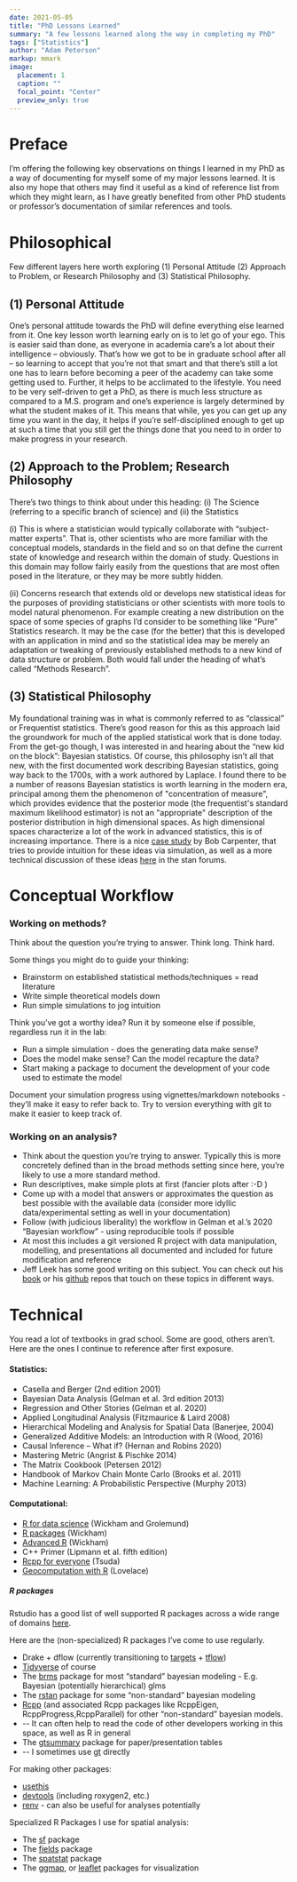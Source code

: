 ```yaml
---
date: 2021-05-05
title: "PhD Lessons Learned"
summary: "A few lessons learned along the way in completing my PhD"
tags: ["Statistics"]
author: "Adam Peterson"
markup: mmark
image:
  placement: 1
  caption: ""
  focal_point: "Center"
  preview_only: true 
---
```



# Preface

I’m offering the following key observations on things I learned in my PhD as a way of documenting for myself some of my major lessons learned. 
It is also my hope that others may find it useful as a kind of reference list from which they might learn, as I have greatly benefited from other PhD students or professor’s documentation of similar references and tools.


# Philosophical 

Few different layers here worth exploring
(1) Personal Attitude
(2) Approach to Problem, or Research Philosophy  and
(3) Statistical Philosophy.


## (1) Personal Attitude

One’s personal attitude towards the PhD will define everything else learned from it. One key lesson worth learning early on is to let go of your ego. 
This is easier said than done, as everyone in academia care’s a lot about their intelligence – obviously. 
That’s how we got to be in graduate school after all – so learning to accept that you’re not that smart and that there’s still a lot one has to learn before becoming a peer of the academy can take some getting used to.
Further, it helps to be acclimated to the lifestyle. You 
need to be very self-driven to get a PhD, as there is much less structure as compared to a M.S. program and one’s experience is largely determined by what the student makes of it.
This means that while, yes you can get up any time you want in the day, it helps if you’re self-disciplined enough to get up at such a time that you still get the things done that you need to in order to make progress in your research.


## (2) Approach to the Problem; Research Philosophy 

There’s two things to think about under this heading: (i) The Science (referring to a specific branch of science) and (ii) the Statistics

(i) This is where a statistician would typically collaborate with “subject-matter experts”. That is, other scientists who are more familiar with the conceptual models, standards in the field and so on that define the current state of knowledge and research within the domain of study. Questions in this domain may follow fairly easily from the questions that are most often posed in the literature, or they may be more subtly hidden.

(ii) Concerns research that extends old or develops new statistical ideas for the purposes of providing statisticians or other scientists with more tools to model natural phenomenon. For example creating a new distribution on the space of some species of graphs I’d consider to be something like “Pure” Statistics research. It may be the case (for the better) that this is developed with an application in mind and so the statistical idea may be merely an adaptation or tweaking of previously established methods to a new kind of data structure or problem. Both would fall under the heading of what’s called “Methods Research”.


## (3) Statistical Philosophy


My foundational training was in what is commonly referred to as “classical” or Frequentist statistics. 
There’s good reason for this as this approach laid the groundwork for much of the applied statistical work that is done today. 
From the get-go though, I was interested in and hearing about the “new kid on the block”: Bayesian statistics. 
Of course, this philosophy isn’t all that new, with the first documented work describing Bayesian statistics, going way back to the 1700s, with a work authored by Laplace. 
I found there to be a number of reasons Bayesian statistics is worth learning in the modern era, principal among them the phenomenon of "concentration of measure", which
provides evidence that the posterior mode (the frequentist's standard maximum likelihood estimator) is not an "appropriate" description of the posterior distribution in 
high dimensional spaces. As high dimensional spaces characterize a lot of the work in advanced statistics, this is of increasing importance. There is a nice [case study](https://mc-stan.org/users/documentation/case-studies/curse-dims.html) by Bob Carpenter,
that tries to provide intuition for these ideas via simulation, as well as a more technical discussion of these ideas [here](https://discourse.mc-stan.org/t/concentration-of-measure-and-typical-sets/2786) in the stan forums.


# Conceptual Workflow 


### Working on methods?

Think about the question you’re trying to answer. Think long. Think hard.

Some things you might do to guide your thinking:

* Brainstorm on established statistical methods/techniques = read literature
* Write simple theoretical models down
* Run simple simulations to jog intuition

Think you’ve got a worthy idea? Run it by someone else if possible, regardless run it in the lab:

 * Run a simple simulation - does the generating data make sense?
 * Does the model make sense? Can the model recapture the data?
 * Start making a package to document the development of your code used to estimate the model

Document your simulation progress using vignettes/markdown notebooks - they’ll make it easy to refer back to. Try to version everything with git to make it easier to keep track of.

### Working on an analysis?

* Think about the question you’re trying to answer. Typically this is more concretely defined than in the broad methods setting since here, you’re likely to use a more standard method.
* Run descriptives, make simple plots at first (fancier plots after :-D )
* Come up with a model that answers or approximates the question as best possible with the available data (consider more idyllic data/experimental setting as well in your documentation)
* Follow (with judicious liberality) the workflow in Gelman et al.’s 2020 “Bayesian workflow” - using reproducible tools if possible
 * At most this includes a git versioned R project with data manipulation, modelling, and presentations all documented and included for future modification and reference
 * Jeff Leek has some good writing on this subject. You can check out his [book](https://leanpub.com/modernscientist) or his [github](https://github.com/jtleek) repos that touch on these topics in different ways.


# Technical

You read a lot of textbooks in grad school. Some are good, others aren’t. Here are the ones I continue to reference after first exposure.


#### Statistics:

* Casella and Berger (2nd edition 2001)
* Bayesian Data Analysis (Gelman et al. 3rd edition 2013)
* Regression and Other Stories (Gelman et al. 2020)
* Applied Longitudinal Analysis (Fitzmaurice & Laird 2008)
* Hierarchical Modeling and Analysis for Spatial Data (Banerjee, 2004)
* Generalized Additive Models: an Introduction with R (Wood, 2016)
* Causal Inference – What if? (Hernan and Robins 2020)
* Mastering Metric (Angrist & Pischke 2014)
* The Matrix Cookbook (Petersen 2012)
* Handbook of Markov Chain Monte Carlo (Brooks et al. 2011)
* Machine Learning: A Probabilistic Perspective (Murphy 2013)


#### Computational:

* [R for data science](https://r4ds.had.co.nz/) (Wickham and Grolemund)
* [R packages](https://r-pkgs.org/) (Wickham)
* [Advanced R](https://adv-r.hadley.nz/)  (Wickham)
* C++ Primer (Lipmann et al. fifth edition)
* [Rcpp for everyone](https://teuder.github.io/rcpp4everyone_en/) (Tsuda)
* [Geocomputation with R](https://geocompr.robinlovelace.net/) (Lovelace)


##### R packages

Rstudio has a good list of well supported R packages across a wide range of domains [here](https://support.rstudio.com/hc/en-us/articles/201057987-Quick-list-of-useful-R-packages).

Here are the (non-specialized) R packages I’ve come to use regularly.

* Drake + dflow (currently transitioning to [targets](https://github.com/ropensci/targets) + [tflow](https://github.com/MilesMcBain/tflow))
* [Tidyverse](https://www.tidyverse.org/) of course
* The [brms](https://paul-buerkner.github.io/brms/) package for most “standard” bayesian modeling - E.g. Bayesian (potentially hierarchical) glms
* The [rstan](https://mc-stan.org/users/interfaces/rstan) package for some “non-standard” bayesian modeling
* [Rcpp](https://rcpp.org) (and associated Rcpp packages like RcppEigen, RcppProgress,RcppParallel) for other “non-standard” bayesian models. 
* -- It can often help to read the code of other developers working in this space, as well as R in general
* The [gtsummary](http://www.danieldsjoberg.com/gtsummary/) package for paper/presentation tables
* -- I sometimes use [gt](https://gt.rstudio.com/) directly

For making other packages:
* [usethis](https://usethis.r-lib.org/)
* [devtools](https://devtools.r-lib.org/) (including roxygen2, etc.)
* [renv](https://rstudio.github.io/renv/articles/renv.html) - can also be useful for analyses potentially



Specialized R Packages I use for spatial analysis:

* The [sf](https://r-spatial.github.io/sf/) package
* The [fields](https://github.com/NCAR/fields) package
* The [spatstat](http://spatstat.org/) package
* The [ggmap](https://github.com/dkahle/ggmap), or [leaflet](https://rstudio.github.io/leaflet/) packages for visualization
